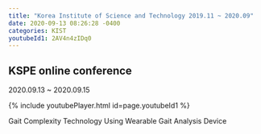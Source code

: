 ```yaml
---
title: "Korea Institute of Science and Technology 2019.11 ~ 2020.09"
date: 2020-09-13 08:26:28 -0400
categories: KIST
youtubeId1: 2AV4n4zIDq0
---
```


## KSPE online conference
2020.09.13 ~ 2020.09.15

{% include youtubePlayer.html id=page.youtubeId1 %}

Gait Complexity Technology Using Wearable Gait Analysis Device 

